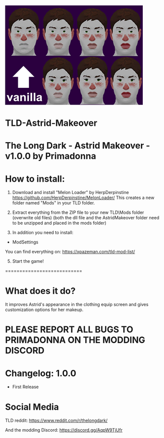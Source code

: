 ![](https://github.com/brecheisen37/TLD-Astrid-Makeover/blob/main/image.png)

# TLD-Astrid-Makeover

The Long Dark - Astrid Makeover - v1.0.0 by  Primadonna
===========================================================

How to install:
===============
1. Download and install "Melon Loader" by HerpDerpinstine
https://github.com/HerpDerpinstine/MelonLoader/
This creates a new folder named "Mods" in your TLD folder.

2. Extract everything from the ZIP file to your new TLD\Mods folder (overwrite old files) 
(both the dll file and the AstridMakeover folder need to be unzipped and placed in the mods folder)

3. In addition you need to install:
- ModSettings

You can find everything on: https://xpazeman.com/tld-mod-list/

5. Start the game! 

===========================

What does it do?
=================
It improves Astrid's appearance in the clothing equip screen and gives customization options for her makeup.

PLEASE REPORT ALL BUGS TO PRIMADONNA ON THE MODDING DISCORD
===========================================================

Changelog:
1.0.0
==========
- First Release


Social Media
==========
TLD reddit:
https://www.reddit.com/r/thelongdark/

And the modding Discord:
https://discord.gg/AqpW9TjUfr

